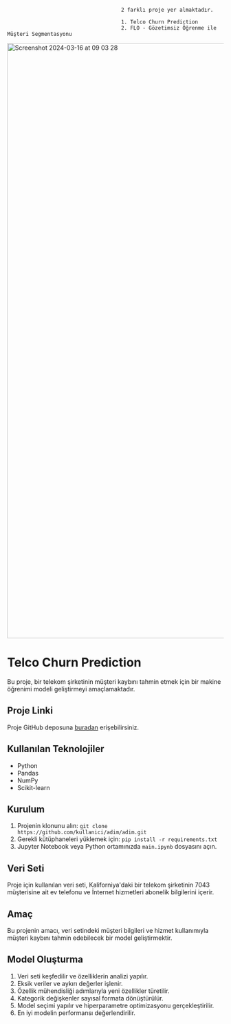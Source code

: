                                          2 farklı proje yer almaktadır.

                                         1. Telco Churn Prediction
                                         2. FLO - Gözetimsiz Öğrenme ile Müşteri Segmentasyonu


<img width="1380" alt="Screenshot 2024-03-16 at 09 03 28" src="https://github.com/melisacevik/Machine-Learning/assets/113050206/29060377-4409-46a0-885f-50ced7905489">

# Telco Churn Prediction

Bu proje, bir telekom şirketinin müşteri kaybını tahmin etmek için bir makine öğrenimi modeli geliştirmeyi amaçlamaktadır.

## Proje Linki

Proje GitHub deposuna [buradan](https://github.com/melisacevik/Machine-Learning/blob/master/case-study/case-study3.py) erişebilirsiniz.

## Kullanılan Teknolojiler

- Python
- Pandas
- NumPy
- Scikit-learn

## Kurulum

1. Projenin klonunu alın: `git clone https://github.com/kullanici/adim/adim.git`
2. Gerekli kütüphaneleri yüklemek için: `pip install -r requirements.txt`
3. Jupyter Notebook veya Python ortamınızda `main.ipynb` dosyasını açın.

## Veri Seti

Proje için kullanılan veri seti, Kaliforniya'daki bir telekom şirketinin 7043 müşterisine ait ev telefonu ve İnternet hizmetleri abonelik bilgilerini içerir.

## Amaç

Bu projenin amacı, veri setindeki müşteri bilgileri ve hizmet kullanımıyla müşteri kaybını tahmin edebilecek bir model geliştirmektir.

## Model Oluşturma

1. Veri seti keşfedilir ve özelliklerin analizi yapılır.
2. Eksik veriler ve aykırı değerler işlenir.
3. Özellik mühendisliği adımlarıyla yeni özellikler türetilir.
4. Kategorik değişkenler sayısal formata dönüştürülür.
5. Model seçimi yapılır ve hiperparametre optimizasyonu gerçekleştirilir.
6. En iyi modelin performansı değerlendirilir.


